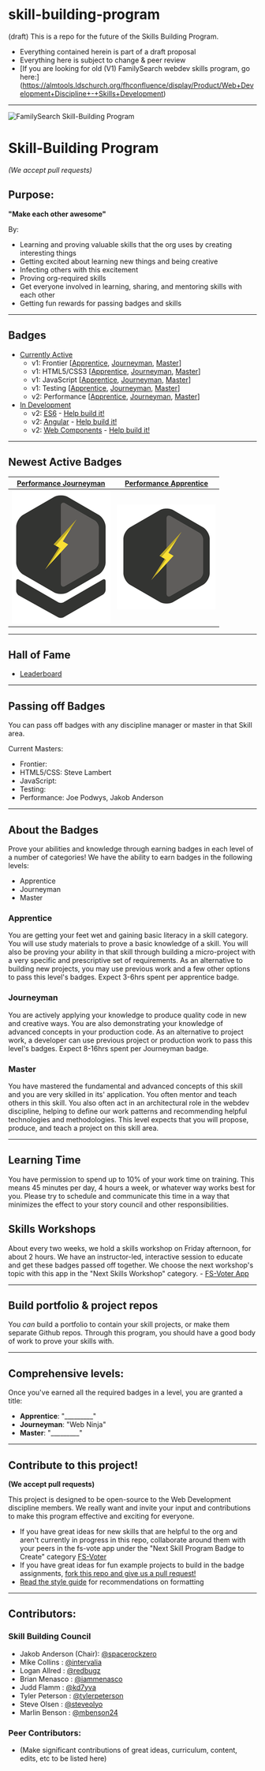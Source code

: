 skill-building-program
======================

(draft) This is a repo for the future of the Skills Building Program.

- Everything contained herein is part of a draft proposal
- Everything here is subject to change & peer review
- [If you are looking for old (V1) FamilySearch webdev skills program, go here:] (https://almtools.ldschurch.org/fhconfluence/display/Product/Web+Development+Discipline+-+Skills+Development)


-----


![FamilySearch Skill-Building Program](https://edge.fscdn.org/assets/img/theme-engage/assets/images/tree-logotype-1x-94806fd4d3214ea1ab7ce7eac7310d2c.png "FamilySearch Skill-Building Program")

# Skill-Building Program
*(We accept pull requests)*

## Purpose:
**"Make each other awesome"**

By:

  - Learning and proving valuable skills that the org uses by creating
interesting things
  - Getting excited about learning new things and being creative
  - Infecting others with this excitement
  - Proving org-required skills
  - Get everyone involved in learning, sharing, and mentoring skills with each
other
  - Getting fun rewards for passing badges and skills


-----


## Badges
- [Currently Active](badges-active/ "Currently Active Badges")
  - v1: Frontier 
  [[Apprentice](https://almtools.ldschurch.org/fhconfluence/display/Product/Web+Development+Discipline+-+Frontier+Skill#WebDevelopmentDiscipline-FrontierSkill-Apprentice), 
  [Journeyman](https://almtools.ldschurch.org/fhconfluence/display/Product/Web+Development+Discipline+-+Frontier+Skill#WebDevelopmentDiscipline-FrontierSkill-Journeyman), 
  [Master](https://almtools.ldschurch.org/fhconfluence/display/Product/Web+Development+Discipline+-+Frontier+Skill#WebDevelopmentDiscipline-FrontierSkill-Master)]
  - v1: HTML5/CSS3 
  [[Apprentice](https://almtools.ldschurch.org/fhconfluence/pages/viewpage.action?pageId=14006236#WebDevelopmentDiscipline-HTML5/CSS3Skill-Apprentice#WebDevelopmentDiscipline-HTML5/CSS3Skill-Apprentice), 
  [Journeyman](https://almtools.ldschurch.org/fhconfluence/pages/viewpage.action?pageId=14006236#WebDevelopmentDiscipline-HTML5/CSS3Skill-Journeyman), 
  [Master](https://almtools.ldschurch.org/fhconfluence/pages/viewpage.action?pageId=14006236#WebDevelopmentDiscipline-HTML5/CSS3Skill-Master)]
  - v1: JavaScript
  [[Apprentice](https://almtools.ldschurch.org/fhconfluence/display/Product/Web+Development+Discipline+-+JavaScript+Skill#WebDevelopmentDiscipline-JavaScriptSkill-Apprentice), 
  [Journeyman](https://almtools.ldschurch.org/fhconfluence/display/Product/Web+Development+Discipline+-+JavaScript+Skill#WebDevelopmentDiscipline-JavaScriptSkill-Journeyman), 
  [Master](https://almtools.ldschurch.org/fhconfluence/display/Product/Web+Development+Discipline+-+JavaScript+Skill#WebDevelopmentDiscipline-JavaScriptSkill-Master)]
  - v1: Testing
  [[Apprentice](https://almtools.ldschurch.org/fhconfluence/pages/viewpage.action?pageId=14006267#WebDevelopmentDiscipline-Testing/PerformanceSkill-Apprentice), 
  [Journeyman](https://almtools.ldschurch.org/fhconfluence/pages/viewpage.action?pageId=14006267#WebDevelopmentDiscipline-Testing/PerformanceSkill-Journeyman), 
  [Master](https://almtools.ldschurch.org/fhconfluence/pages/viewpage.action?pageId=14006267#WebDevelopmentDiscipline-Testing/PerformanceSkill-Master)]
  - v2: Performance
  [[Apprentice](badges-active/performance/apprentice.md), 
  [Journeyman](badges-active/performance/journeyman.md), 
  [Master](badges-active/performance/master.md)]
- [In Development](badges-in-development/ "Badges in development")
  - v2: [ES6](badges-in-development/es6) - [Help build it!](https://github.com/fs-webdev/skill-building-program/issues/23)
  - v2: [Angular](badges-in-development/angular) - [Help build it!](https://github.com/fs-webdev/skill-building-program/issues/24)
  - v2: [Web Components](badges-in-development/webcomponents) - [Help build it!](https://github.com/fs-webdev/skill-building-program/issues/25)


-----
<!-- Insert newest badges into table below. Newest on left, up to 5 at once -->
## Newest Active Badges
[Performance Journeyman](badges-active/performance/journeyman.md) | [Performance Apprentice](badges-active/performance/apprentice.md)
----------------------------------------------------------------- | -----------------------------------------------------------------
![Performance Journeyman Badge Image](img/badges/perf-journeyman-md.png "Performance Apprentice Badge Image") | ![Performance Apprentice Badge Image](img/badges/perf-apprentice-md.png "Performance Apprentice Badge Image")


-----


## Hall of Fame
- [Leaderboard](hall-of-fame.md "Hall of Fame Leaderboard")


-----

## Passing off Badges
You can pass off badges with any discipline manager or master in that Skill area.

Current Masters:
- Frontier:
- HTML5/CSS: Steve Lambert
- JavaScript:
- Testing:
- Performance: Joe Podwys, Jakob Anderson


-----


## About the Badges

Prove your abilities and knowledge through earning badges in each level of a
number of categories!
We have the ability to earn badges in the following levels:

- Apprentice
- Journeyman
- Master

### Apprentice
You are getting your feet wet and gaining basic literacy in a skill category. You will use study materials to prove a basic knowledge of a skill. You will also be proving your ability in that skill through building a micro-project with a very specific and prescriptive set of requirements. As an alternative to building new projects, you may use previous work and a few other options to pass this level's badges. Expect 3-6hrs spent per apprentice badge.

### Journeyman
You are actively applying your knowledge to produce quality code in new and creative ways. You are also demonstrating your knowledge of advanced concepts in your production code. As an alternative to project work, a developer can use previous project or production work to pass this level's badges. Expect 8-16hrs spent per Journeyman badge.

### Master
You have mastered the fundamental and advanced concepts of this skill and you are very skilled in its' application. You often mentor and teach others in this skill. You also often act in an architectural role in the webdev discipline, helping to define our work patterns and recommending helpful technologies and methodologies. This level expects that you will propose, produce, and teach a project on this skill area.


-----


## Learning Time
You have permission to spend up to 10% of your work time on training. This means 45 minutes per day, 4 hours a week, or whatever way works best for you. Please try to schedule and communicate this time in a way that minimizes the effect to your story council and other responsibilities.


## Skills Workshops
About every two weeks, we hold a skills workshop on Friday afternoon, for about 2 hours. We have an instructor-led, interactive session to educate and get these badges passed off together. We choose the next workshop's topic with this app in the "Next Skills Workshop" category. - [FS-Voter App](http://fs-vote.meteor.com/category/skill-program-workshop)

-----


## Build portfolio & project repos
You *can* build a portfolio to contain your skill projects, or make them separate Github repos. Through this program, you should have a good body of work to prove your skills with.


-----


## Comprehensive levels:
Once you've earned all the required badges in a level, you are granted a title:

- **Apprentice**: "_________"
- **Journeyman**: "Web Ninja"
- **Master**:     "_________"


-----

## Contribute to this project!
**(We accept pull requests)**

This project is designed to be open-source to the Web Development discipline
members. We really want and invite your input and contributions to make this
program effective and exciting for everyone.

- If you have great ideas for new
skills that are helpful to the org and aren't currently in progress in this
repo, collaborate around them with your peers in the fs-vote app under the "Next Skill Program Badge to Create" category [FS-Voter](http://fs-vote.meteor.com/category/next-skill-program-badge-to-create)
- If you have great ideas for fun example projects to build in the badge
assignments, [fork this repo and give us a pull request!](https://github.com/fs-webdev/skill-building-program/fork "Fork this repo")
- [Read the style guide](style-guide.md "Style Guide") for recommendations on formatting


-----


## Contributors:

### Skill Building Council
- Jakob Anderson (Chair): [@spacerockzero](https://github.com/spacerockzero)
- Mike Collins : [@intervalia](https://github.com/intervalia)
- Logan Allred : [@redbugz](https://github.com/redbugz)
- Brian Menasco : [@iammenasco](https://github.com/iammenasco)
- Judd Flamm : [@kd7yva](https://github.com/kd7yva)
- Tyler Peterson : [@tylerpeterson](https://github.com/tylerpeterson)
- Steve Olsen : [@steveolyo](https://github.com/steveolyo)
- Marlin Benson : [@mbenson24](https://github.com/mbenson24)

### Peer Contributors:
- (Make significant contributions of great ideas, curriculum, content, edits,
etc to be listed here)
